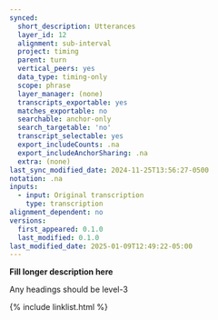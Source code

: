 ```yaml
---
synced:
  short_description: Utterances
  layer_id: 12
  alignment: sub-interval
  project: timing
  parent: turn
  vertical_peers: yes
  data_type: timing-only
  scope: phrase
  layer_manager: (none)
  transcripts_exportable: yes
  matches_exportable: no
  searchable: anchor-only
  search_targetable: 'no'
  transcript_selectable: yes
  export_includeCounts: .na
  export_includeAnchorSharing: .na
  extra: (none)
last_sync_modified_date: 2024-11-25T13:56:27-0500
notation: .na
inputs:
  - input: Original transcription
    type: transcription
alignment_dependent: no
versions:
  first_appeared: 0.1.0
  last_modified: 0.1.0
last_modified_date: 2025-01-09T12:49:22-05:00
---
```


**Fill longer description here**

Any headings should be level-3


{% include linklist.html %}
